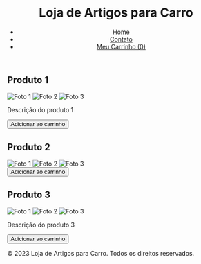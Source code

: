 <!DOCTYPE html>
<html>
<head>
  <meta charset="UTF-8">
  <title>Loja de Artigos para Carro</title>
  <link rel="stylesheet" type="text/css" href="style.css">
  <link rel="stylesheet" type="text/css" href="slick.css">
  <script src="script.js" defer></script>
  <script src="slick.min.js"></script>
</head>
<body>
  <header>
    <h1>Loja de Artigos para Carro</h1>
    <nav>
      <ul>
        <li><a href="#">Home</a></li>
        <li><a href="#">Contato</a></li>
        <li><a href="#" id="cart-link">Meu Carrinho (0)</a></li>
      </ul>
    </nav>
  </header>

  <main>
    <!-- Seu conteúdo principal da loja aqui --> 
    <div class="product">
      <h2>Produto 1</h2>
      <div class="product-photos">
        <div class="carousel">
          <img src="foto1_1.jpg" alt="Foto 1">
          <img src="foto1_2.jpg" alt="Foto 2">
          <img src="foto1_3.jpg" alt="Foto 3">
        </div>
      </div>
      <p>Descrição do produto 1</p>
      <button class="add-to-cart-button" data-product="1">Adicionar ao carrinho</button>
    </div>
    <div class="product">
      <h2>Produto 2</h2>
      <div class="product-photos">
        <div class="carousel">
          <img src="foto2_1.jpg" alt="Foto 1">
          <img src="foto2_2.jpg" alt="Foto 2">
          <img src="foto2_3.jpg" alt="Foto 3">
        </div>
      </div>
      <button class="add-to-cart-button" data-product="2">Adicionar ao carrinho</button>
    </div>
    <div class="product">
      <h2>Produto 3</h2>
      <div class="product-photos">
        <div class="carousel">
          <img src="foto3_1.jpg" alt="Foto 1">
          <img src="foto3_2.jpg" alt="Foto 2">
          <img src="foto3_3.jpg" alt="Foto 3">
        </div>
      </div>
      <p>Descrição do produto 3</p>
      <button class="add-to-cart-button" data-product="3">Adicionar ao carrinho</button>
    </div>
    <!-- Repita o código acima para os outros produtos -->
  </main>

  <footer>
    <!-- Seu conteúdo do rodapé aqui -->
    <p>&copy; 2023 Loja de Artigos para Carro. Todos os direitos reservados.</p>
  </footer>

  <script>
    // Inicializar o carrossel usando a biblioteca Slick
    document.addEventListener("DOMContentLoaded", function() {
      var carousels = document.querySelectorAll(".carousel");
      Array.prototype.forEach.call(carous
